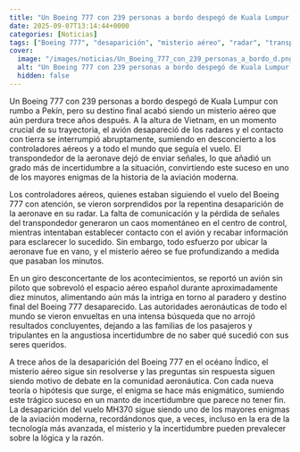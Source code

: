 ```yaml
---
title: "Un Boeing 777 con 239 personas a bordo despegó de Kuala Lumpur rumbo a Pekín y acabó desvaneciéndose en el océano Índico sin dejar respuestas - esto es lo que se sabe 13 años después"
date: 2025-09-07T13:14:44+0000
categories: [Noticias]
tags: ["Boeing 777", "desaparición", "misterio aéreo", "radar", "transpondedor", "controladores aéreos", "aviación moderna."]
cover:
  image: "/images/noticias/Un_Boeing_777_con_239_personas_a_bordo_d.png"
  alt: "Un Boeing 777 con 239 personas a bordo despegó de Kuala Lumpur rumbo a Pekín y acabó desvaneciéndose en el océano Índico sin dejar respuestas - esto es lo que se sabe 13 años después"
  hidden: false
---
```


Un Boeing 777 con 239 personas a bordo despegó de Kuala Lumpur con rumbo a Pekín, pero su destino final acabó siendo un misterio aéreo que aún perdura trece años después. A la altura de Vietnam, en un momento crucial de su trayectoria, el avión desapareció de los radares y el contacto con tierra se interrumpió abruptamente, sumiendo en desconcierto a los controladores aéreos y a todo el mundo que seguía el vuelo. El transpondedor de la aeronave dejó de enviar señales, lo que añadió un grado más de incertidumbre a la situación, convirtiendo este suceso en uno de los mayores enigmas de la historia de la aviación moderna.

Los controladores aéreos, quienes estaban siguiendo el vuelo del Boeing 777 con atención, se vieron sorprendidos por la repentina desaparición de la aeronave en su radar. La falta de comunicación y la pérdida de señales del transpondedor generaron un caos momentáneo en el centro de control, mientras intentaban establecer contacto con el avión y recabar información para esclarecer lo sucedido. Sin embargo, todo esfuerzo por ubicar la aeronave fue en vano, y el misterio aéreo se fue profundizando a medida que pasaban los minutos.

En un giro desconcertante de los acontecimientos, se reportó un avión sin piloto que sobrevoló el espacio aéreo español durante aproximadamente diez minutos, alimentando aún más la intriga en torno al paradero y destino final del Boeing 777 desaparecido. Las autoridades aeronáuticas de todo el mundo se vieron envueltas en una intensa búsqueda que no arrojó resultados concluyentes, dejando a las familias de los pasajeros y tripulantes en la angustiosa incertidumbre de no saber qué sucedió con sus seres queridos.

A trece años de la desaparición del Boeing 777 en el océano Índico, el misterio aéreo sigue sin resolverse y las preguntas sin respuesta siguen siendo motivo de debate en la comunidad aeronáutica. Con cada nueva teoría o hipótesis que surge, el enigma se hace más enigmático, sumiendo este trágico suceso en un manto de incertidumbre que parece no tener fin. La desaparición del vuelo MH370 sigue siendo uno de los mayores enigmas de la aviación moderna, recordándonos que, a veces, incluso en la era de la tecnología más avanzada, el misterio y la incertidumbre pueden prevalecer sobre la lógica y la razón.
